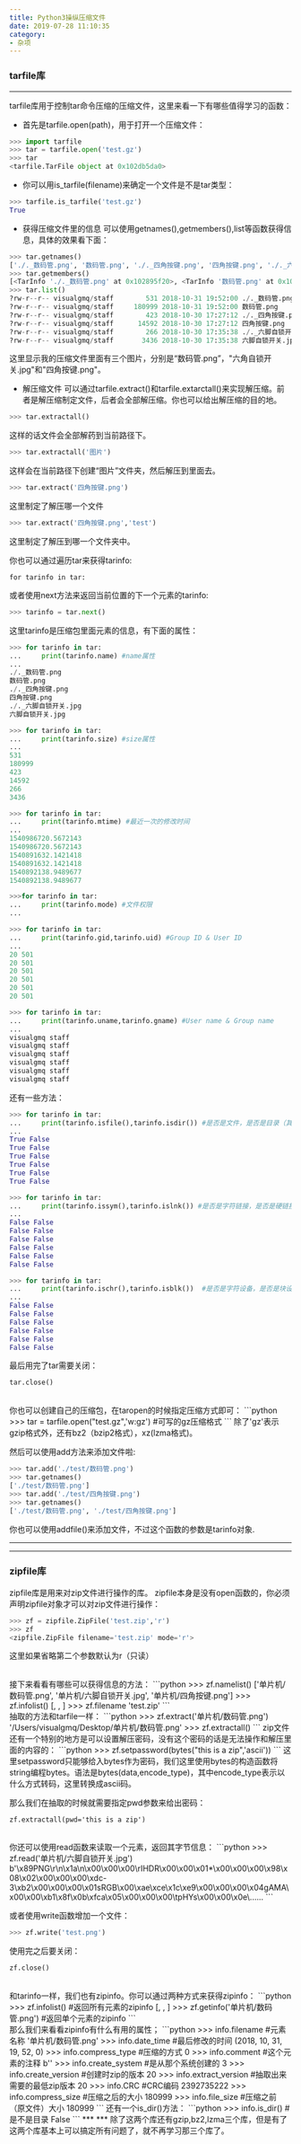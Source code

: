 ```yaml
---
title: Python3操纵压缩文件
date: 2019-07-28 11:10:35
category:
- 杂项
---
```

### tarfile库
***
tarfile库用于控制tar命令压缩的压缩文件，这里来看一下有哪些值得学习的函数：
* 首先是tarfile.open(path)，用于打开一个压缩文件：
```python
>>> import tarfile
>>> tar = tarfile.open('test.gz')
>>> tar
<tarfile.TarFile object at 0x102db5da0>
```
* 你可以用is_tarfile(filename)来确定一个文件是不是tar类型：
```python
>>> tarfile.is_tarfile('test.gz')
True
```
* 获得压缩文件里的信息
    可以使用getnames(),getmembers(),list等函数获得信息，具体的效果看下面：
```python
>>> tar.getnames()
['./._数码管.png', '数码管.png', './._四角按键.png', '四角按键.png', './._六脚自锁开关.jpg', '六脚自锁开关.jpg']
>>> tar.getmembers()
[<TarInfo './._数码管.png' at 0x102895f20>, <TarInfo '数码管.png' at 0x102e18048>, <TarInfo './._四角按键.png' at 0x102e18110>, <TarInfo '四角按键.png' at 0x102e181d8>, <TarInfo './._六脚自锁开关.jpg' at 0x102e182a0>, <TarInfo '六脚自锁开关.jpg' at 0x102e18368>]
>>> tar.list()
?rw-r--r-- visualgmq/staff        531 2018-10-31 19:52:00 ./._数码管.png 
?rw-r--r-- visualgmq/staff     180999 2018-10-31 19:52:00 数码管.png 
?rw-r--r-- visualgmq/staff        423 2018-10-30 17:27:12 ./._四角按键.png 
?rw-r--r-- visualgmq/staff      14592 2018-10-30 17:27:12 四角按键.png 
?rw-r--r-- visualgmq/staff        266 2018-10-30 17:35:38 ./._六脚自锁开关.jpg 
?rw-r--r-- visualgmq/staff       3436 2018-10-30 17:35:38 六脚自锁开关.jpg 
```
这里显示我的压缩文件里面有三个图片，分别是“数码管.png”，"六角自锁开关.jpg"和"四角按键.png"。

* 解压缩文件
    可以通过tarfile.extract()和tarfile.extarctall()来实现解压缩。前者是解压缩制定文件，后者会全部解压缩。你也可以给出解压缩的目的地。
```python
>>> tar.extractall()
```
这样的话文件会全部解药到当前路径下。

```python
>>> tar.extractall('图片')
```
这样会在当前路径下创建“图片”文件夹，然后解压到里面去。

```python
>>> tar.extract('四角按键.png')
```
这里制定了解压哪一个文件

```python
>>> tar.extract('四角按键.png','test')
```
这里制定了解压到哪一个文件夹中。

你也可以通过遍历tar来获得tarinfo:
```pythonm
for tarinfo in tar:
```
或者使用next方法来返回当前位置的下一个元素的tarinfo:
```python
>>> tarinfo = tar.next()
```
这里tarinfo是压缩包里面元素的信息，有下面的属性：
```python
>>> for tarinfo in tar:
...     print(tarinfo.name) #name属性
... 
./._数码管.png
数码管.png
./._四角按键.png
四角按键.png
./._六脚自锁开关.jpg
六脚自锁开关.jpg

>>> for tarinfo in tar:
...     print(tarinfo.size) #size属性
... 
531
180999
423
14592
266
3436

>>> for tarinfo in tar:
...     print(tarinfo.mtime) #最近一次的修改时间
... 
1540986720.5672143
1540986720.5672143
1540891632.1421418
1540891632.1421418
1540892138.9489677
1540892138.9489677

>>>for tarinfo in tar:
...     print(tarinfo.mode) #文件权限
... 

>>> for tarinfo in tar:
...     print(tarinfo.gid,tarinfo.uid) #Group ID & User ID
... 
20 501
20 501
20 501
20 501
20 501
20 501

>>> for tarinfo in tar:
...     print(tarinfo.uname,tarinfo.gname) #User name & Group name
... 
visualgmq staff
visualgmq staff
visualgmq staff
visualgmq staff
visualgmq staff
visualgmq staff
```
还有一些方法：
```python 
>>> for tarinfo in tar:
...     print(tarinfo.isfile(),tarinfo.isdir()) #是否是文件，是否是目录（其中isfile()可以被isreg()替换）
... 
True False
True False
True False
True False
True False
True False

>>> for tarinfo in tar:
...     print(tarinfo.issym(),tarinfo.islnk()) #是否是字符链接，是否是硬链接
... 
False False
False False
False False
False False
False False
False False

>>> for tarinfo in tar:
...     print(tarinfo.ischr(),tarinfo.isblk())  #是否是字符设备，是否是块设备
... 
False False
False False
False False
False False
False False
False False
```

最后用完了tar需要关闭：
```python
tar.close()
```
<br/>
你也可以创建自己的压缩包，在taropen的时候指定压缩方式即可：
```python
>>> tar = tarfile.open("test.gz",'w:gz') #可写的gz压缩格式
```
除了'gz'表示gzip格式外，还有bz2（bzip2格式），xz(lzma格式)。

然后可以使用add方法来添加文件啦:
```python
>>> tar.add('./test/数码管.png')
>>> tar.getnames()
['./test/数码管.png']
>>> tar.add('./test/四角按键.png')
>>> tar.getnames()
['./test/数码管.png', './test/四角按键.png']
```
你也可以使用addfile()来添加文件，不过这个函数的参数是tarinfo对象.
***
***
### zipfile库
zipfile库是用来对zip文件进行操作的库。
zipfile本身是没有open函数的，你必须声明zipfile对象才可以对zip文件进行操作：
```python
>>> zf = zipfile.ZipFile('test.zip','r')
>>> zf
<zipfile.ZipFile filename='test.zip' mode='r'>
```
这里如果省略第二个参数默认为r（只读）

<br/>
接下来看看有哪些可以获得信息的方法：
```python
>>> zf.namelist()
['单片机/数码管.png', '单片机/六脚自锁开关.jpg', '单片机/四角按键.png']
>>> zf.infolist()
[<ZipInfo filename='单片机/数码管.png' filemode='-rw-r--r--' file_size=180999>, <ZipInfo filename='单片机/六脚自锁开关.jpg' filemode='-rw-r--r--' file_size=3436>, <ZipInfo filename='单片机/四角按键.png' filemode='-rw-r--r--' file_size=14592>]
>>> zf.filename
'test.zip'
```
<br/>
抽取的方法和tarfile一样：
```python
>>> zf.extract('单片机/数码管.png')
'/Users/visualgmq/Desktop/单片机/数码管.png'
>>> zf.extractall()
```
zip文件还有一个特别的地方是可以设置解压密码，没有这个密码的话是无法操作和解压里面的内容的：
```python
>>> zf.setpassword(bytes("this is a zip",'ascii'))
```
这里setpassword只能够给入bytes作为密码，我们这里使用bytes的构造函数将string编程bytes。语法是bytes(data,encode_type)，其中encode_type表示以什么方式转码，这里转换成ascii码。

那么我们在抽取的时候就需要指定pwd参数来给出密码：
```pyton
zf.extractall(pwd='this is a zip')
```
<br/>
你还可以使用read函数来读取一个元素，返回其字节信息：
```python
>>> zf.read('单片机/六脚自锁开关.jpg')
b'\x89PNG\r\n\x1a\n\x00\x00\x00\rIHDR\x00\x00\x01*\x00\x00\x00\x98\x08\x02\x00\x00\x00\xdc-3\xb2\x00\x00\x00\x01sRGB\x00\xae\xce\x1c\xe9\x00\x00\x00\x04gAMA\x00\x00\xb1\x8f\x0b\xfca\x05\x00\x00\x00\tpHYs\x00\x00\x0e\......
```

或者使用write函数增加一个文件：
```python
>>> zf.write('test.png')
```
使用完之后要关闭：
```python
zf.close()
```
<br/>
和tarinfo一样，我们也有zipinfo。你可以通过两种方式来获得zipinfo：
```python
    >>> zf.infolist()  #返回所有元素的zipinfo
[<ZipInfo filename='单片机/数码管.png' filemode='-rw-r--r--' file_size=180999>, <ZipInfo filename='单片机/六脚自锁开关.jpg' filemode='-rw-r--r--' file_size=3436>, <ZipInfo filename='单片机/四角按键.png' filemode='-rw-r--r--' file_size=14592>]
>>> zf.getinfo('单片机/数码管.png')  #返回单个元素的zipinfo
<ZipInfo filename='单片机/数码管.png' filemode='-rw-r--r--' file_size=180999>
```
<br/>
那么我们来看看zipinfo有什么有用的属性；
```python
>>> info.filename  #元素名称
'单片机/数码管.png'
>>> info.date_time  #最后修改的时间
(2018, 10, 31, 19, 52, 0)
>>> info.compress_type  #压缩的方式
0  
>>> info.comment  #这个元素的注释
b''
>>> info.create_system  #是从那个系统创建的
3
>>> info.create_version #创建时zip的版本
20
>>> info.extract_version #抽取出来需要的最低zip版本
20
>>> info.CRC #CRC编码
2392735222
>>> info.compress_size #压缩之后的大小
180999
>>> info.file_size #压缩之前（原文件）大小
180999
```
还有一个is_dir()方法：
```python
>>> info.is_dir() #是不是目录
False
```
***
***
除了这两个库还有gzip,bz2,lzma三个库，但是有了这两个库基本上可以搞定所有问题了，就不再学习那三个库了。